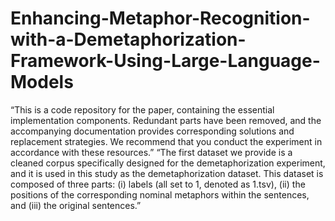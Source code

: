 # Enhancing-Metaphor-Recognition-with-a-Demetaphorization-Framework-Using-Large-Language-Models
“This is a code repository for the paper, containing the essential implementation components. Redundant parts have been removed, and the accompanying documentation provides corresponding solutions and replacement strategies. We recommend that you conduct the experiment in accordance with these resources.”
“The first dataset we provide is a cleaned corpus specifically designed for the demetaphorization experiment, and it is used in this study as the demetaphorization dataset. This dataset is composed of three parts: (i) labels (all set to 1, denoted as 1.tsv), (ii) the positions of the corresponding nominal metaphors within the sentences, and (iii) the original sentences.”
